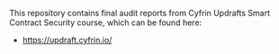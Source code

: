 This repository contains final audit reports from Cyfrin Updrafts Smart Contract Security course, which can be found here:

- https://updraft.cyfrin.io/
